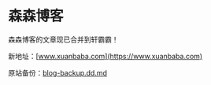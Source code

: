 # 森森博客
森森博客的文章现已合并到轩霸霸！

新地址：[www.xuanbaba.com](https://www.xuanbaba.com)

原站备份：[blog-backup.dd.md](https://blog-backup.dd.md)

